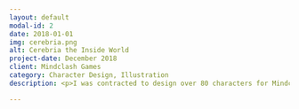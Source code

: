 ```yaml
---
layout: default
modal-id: 2
date: 2018-01-01
img: cerebria.png
alt: Cerebria the Inside World
project-date: December 2018
client: Mindclash Games
category: Character Design, Illustration
description: <p>I was contracted to design over 80 characters for Mindclash Game's Cerebria&colon; the Inside World. I rendered the illustrations in pencil, and they were finished in-house by the Mindclash team.</p><p><img src="img/cerebria/cerebria1.png" class="img-responsive img-centered"></p><p><img src="img/cerebria/cerebria2.png" class="img-responsive img-centered"></p><p><img src="img/cerebria/cerebria3.png" class="img-responsive img-centered"></p><p><img src="img/cerebria/cerebria4.png" class="img-responsive img-centered"></p><p><img src="img/cerebria/cerebria5.png" class="img-responsive img-centered"></p><p><img src="img/cerebria/screenshot.jpg" class="img-responsive img-centered"></p><p><img src="img/cerebria/screenshot1.jpg" class="img-responsive img-centered"></p><p><img src="img/cerebria/screenshot2.jpg" class="img-responsive img-centered"></p><p><img src="img/cerebria/screenshot3.jpg" class="img-responsive img-centered"></p><p><img src="img/cerebria/screenshot4.jpg" class="img-responsive img-centered"></p><p><img src="img/cerebria/screenshot5.jpg" class="img-responsive img-centered"></p>

---
```

